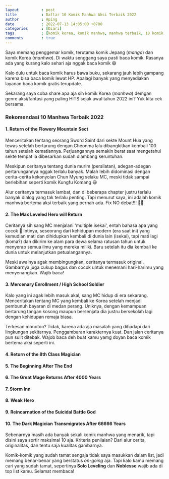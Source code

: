 ```yaml
---
layout          : post
title           : Daftar 10 Komik Manhwa Aksi Terbaik 2022
author          : Aping
date            : 2022-07-13 14:05:00 +0700
categories      : [Diari]
tags            : [komik korea, komik manhwa, manhwa terbaik, 10 komik manhwa terbaik, manhwa terbaik 2022]
comments        : true
---
```

Saya memang penggemar komik, terutama komik Jepang (*manga*) dan komik Korea (*manhwa*). Di waktu senggang saya pasti baca komik. Rasanya ada yang kurang kalo sehari aja nggak baca komik 😄

Kalo dulu untuk baca komik harus bawa buku, sekarang jauh lebih gampang karena bisa baca komik lewat HP. Apalagi banyak yang menyediakan layanan baca komik gratis terupdate.

Sekarang saya coba share apa aja sih komik Korea (*manhwa*) demgan genre aksi/fantasi yang paling HITS sejak awal tahun 2022 ini? Yuk kita cek bersama.

### Rekomendasi 10 Manhwa Terbaik 2022

#### 1. Return of the Flowery Mountain Sect

Menceritakan tentang seorang Sword Saint dari sekte Mount Hua yang tewas setelah bertarung dengan Cheonma lalu dibangkitkan kembali 100 tahun setelah kematiannya. Perjuangannya semakin berat saat mengetahui sekte tempat ia dibesarkan sudah diambang keruntuhan.

Meskipun ceritanya tentang dunia murim (persilatan), adegan-adegan pertarungannya nggak terlalu banyak. Malah lebih didominasi dengan cerita-cerita kekonyolan Chun Myung selaku MC, meski tidak sampai berlebihan seperti komik Kungfu Komang 😆

Alur ceritanya termasuk lambat, dan di beberapa chapter justru terlalu banyak dialog yang tak terlalu penting. Tapi menurut saya, ini adalah komik manhwa bertema aksi terbaik yang pernah ada. Fix NO debat!!! ✌🏻 

#### 2. The Max Leveled Hero will Return

Ceritanya sih sang MC menjalani 'multiple isekai', entah bahasa apa yang cocok 🤔 Intinya, seseorang dari kehidupan modern (era saat ini) yang kemudian mati dan dihidupkan kembali di dunia lain (isekai), tapi mati lagi (koma?) dan dikirim ke alam para dewa selama ratusan tahun untuk menyerap semua ilmu yang mereka miliki. Baru setelah itu dia kembali ke dunia untuk melanjutkan petualangannya.

Meski awalnya agak membingungkan, ceritanya termasuk original. Gambarnya juga cukup bagus dan cocok untuk menemani hari-harimu yang menyenangkan. Wajib baca!

#### 3. Mercenary Enrollment / High School Soldier

Kalo yang ini agak lebih masuk akal, sang MC hidup di era sekarang. Menceritakan tentang MC yang kembali ke Korea setelah menjadi pembunuh bayaran di medan perang. Uniknya, dengan kemampuan bertarung tangan kosong maupun bersenjata dia justru bersekolah lagi dengan kehidupan remaja biasa.

Terkesan monoton? Tidak, karena ada aja masalah yang dihadapi dari lingkungan sekitarnya. Penggambaran karakternya kuat. Dan jalan ceritanya pun sulit ditebak.  Wajob baca deh buat kamu yamg doyan baca komik bertema aksi seperti ini.

#### 4. Return of the 8th Class Magician

#### 5. The Beginning After The End

#### 6. The Great Mage Returns After 4000 Years

#### 7. Storm Inn

#### 8. Weak Hero

#### 9. Reincarnation of the Suicidal Battle God

#### 10. The Dark Magician Transmigrates After 66666 Years


Sebenarnya masih ada banyak sekali komik manhwa yang menarik, tapi disini saya sortir maksimal 10 aja. Kriteria penilaian? Dari alur cerita, originalitas, dan tentu saja kualitas gambarnya.

Komik-komik yang sudah tamat sengaja tidak saya masukkan dalam list, jadi memang benar-benar yang berstatus *on-going* aja. Tapi kalo kamu memang cari yang sudah tamat, sepertinya **Solo Leveling** dan **Noblesse** wajib ada di top list kamu. Selamat membaca!